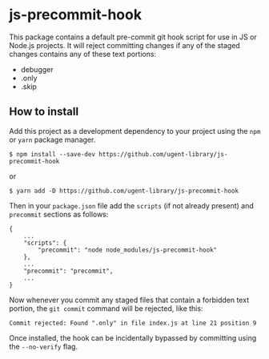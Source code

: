 # js-precommit-hook

This package contains a default pre-commit git hook script for use in JS or Node.js projects. It will reject committing changes if any of the staged changes contains any of these text portions:

- debugger
- .only
- .skip

## How to install

Add this project as a development dependency to your project using the `npm` or `yarn` package manager.

```
$ npm install --save-dev https://github.com/ugent-library/js-precommit-hook
```

or

```
$ yarn add -D https://github.com/ugent-library/js-precommit-hook
```

Then in your `package.json` file add the `scripts` (if not already present) and `precommit` sections as follows:

```
{
    ...
    "scripts": {
        "precommit": "node node_modules/js-precommit-hook"
    },
    ...
    "precommit": "precommit",
    ...
}
```

Now whenever you commit any staged files that contain a forbidden text portion, the `git commit` command will be rejected, like this:

```
Commit rejected: Found ".only" in file index.js at line 21 position 9
```

Once installed, the hook can be incidentally bypassed by committing using the `--no-verify` flag.
